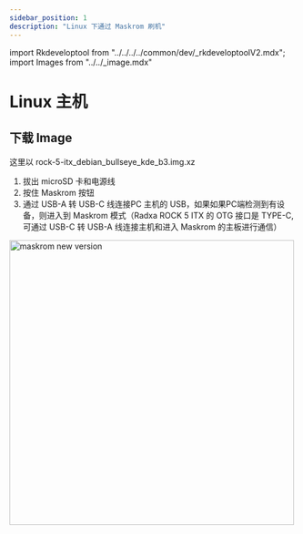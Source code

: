 ```yaml
---
sidebar_position: 1
description: "Linux 下通过 Maskrom 刷机"
---
```


import Rkdeveloptool from "../../../../common/dev/\_rkdeveloptoolV2.mdx";
import Images from "../../_image.mdx"

# Linux 主机

## 下载 Image

<Images loader={true} system_img={true} spi_img={false} />

这里以 rock-5-itx_debian_bullseye_kde_b3.img.xz

<Rkdeveloptool model="rock-5-itx" release_num="b3" desktop="kde" platform="linux" loader="rk3588_spl_loader_v1.08.111.bin">

<ol>
    <li>拔出 microSD 卡和电源线</li>
    <li>按住 Maskrom 按钮</li>
    <li>通过 USB-A 转 USB-C 线连接PC 主机的 USB，如果如果PC端检测到有设备，则进入到 Maskrom 模式（Radxa ROCK 5 ITX 的 OTG 接口是 TYPE-C,可通过 USB-C 转 USB-A 线连接主机和进入 Maskrom 的主板进行通信）</li>
</ol>
<img src="/img/rock5itx/rock5itx-maskrom-new.webp" alt="maskrom new version" width="500" />

</Rkdeveloptool>
